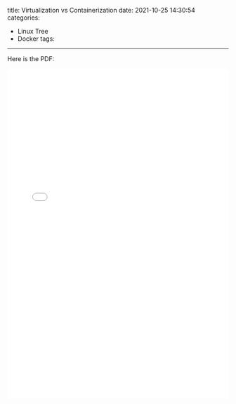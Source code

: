 title: Virtualization vs Containerization
date: 2021-10-25 14:30:54
categories:
- Linux Tree
- Docker
tags:
---
Here is the PDF:
<!-- more -->
<embed src="./Virtualization_vs_Containerization.pdf" width="100%" height="750" type="application/pdf">

<!-- {% pdf ./Virtualization_vs_Containerization.pdf %} -->